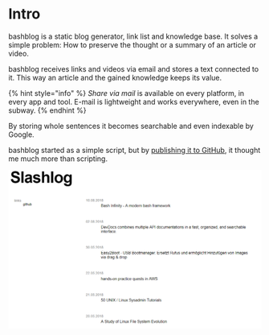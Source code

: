 # Intro

bashblog is a static blog generator, link list and knowledge base. It solves a simple problem: How to preserve the thought or a summary of an article or video.

bashblog receives links and videos via email and stores a text connected to it. This way an article and the gained knowledge keeps its value.

{% hint style="info" %}
_Share via mail_ is available on every platform, in every app and tool. E-mail is lightweight and works everywhere, even in the subway.
{% endhint %}

By storing whole sentences it becomes searchable and even indexable by Google.

bashblog started as a simple script, but by [publishing it to GitHub](https://github.com/6uhrmittag/bashblog), it thought me much more than scripting.

![Bashblog screenshot](../.gitbook/assets/demo.png)

